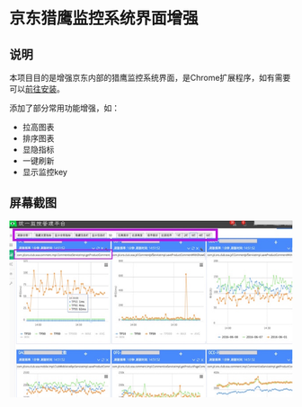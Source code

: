 # 京东猎鹰监控系统界面增强

## 说明

本项目目的是增强京东内部的猎鹰监控系统界面，是Chrome扩展程序，如有需要可以[前往安装][webstore]。

添加了部分常用功能增强，如：

- 拉高图表
- 排序图表
- 显隐指标
- 一键刷新
- 显示监控key

## 屏幕截图

![screenshot](screenshot.jpg)


[webstore]:https://chrome.google.com/webstore/detail/ly-sight/goapppgilkahbjjnbgoannkaggodlehd?hl=zh-CN
